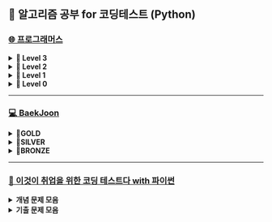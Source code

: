 ## 🍄 알고리즘 공부 for 코딩테스트 (Python)
### [🌐 프로그래머스](https://school.programmers.co.kr/learn/challenges?order=recent)
 <details>
  <summary><b>🦅 Level 3</b></summary>
  <div markdown="1">
   
- 멀리 뛰기 - [문제](https://school.programmers.co.kr/learn/courses/30/lessons/12914) / [내 코드](https://github.com/yougi8/CodingTestStudy/commit/477a93dddc993cc220eb88348cb6a8576ffe78c0)
- 가장 먼 노드 - [문제](https://school.programmers.co.kr/learn/courses/30/lessons/49189)
- 입국 심사 - [문제](https://school.programmers.co.kr/learn/courses/30/lessons/43238)
- 여행 경로 - [문제](https://school.programmers.co.kr/learn/courses/30/lessons/43164)
- 최고의 집합 - [문제](https://school.programmers.co.kr/learn/courses/30/lessons/12938)
- 네트워크 - [문제](https://school.programmers.co.kr/learn/courses/30/lessons/43162) / [내 코드](https://github.com/yougi8/CodingTestStudy/blob/main/%ED%94%84%EB%A1%9C%EA%B7%B8%EB%9E%98%EB%A8%B8%EC%8A%A4/network.py)
- 셔틀버스 - [문제](https://school.programmers.co.kr/learn/courses/30/lessons/17678) / [내 코드](https://github.com/yougi8/CodingTestStudy/blob/main/%ED%94%84%EB%A1%9C%EA%B7%B8%EB%9E%98%EB%A8%B8%EC%8A%A4/%EC%85%94%ED%8B%80%EB%B2%84%EC%8A%A4.py)
- 부대복귀 - [문제](https://school.programmers.co.kr/learn/courses/30/lessons/132266) / [내 코드](https://github.com/yougi8/CodingTestStudy/blob/main/%ED%94%84%EB%A1%9C%EA%B7%B8%EB%9E%98%EB%A8%B8%EC%8A%A4/%EB%B6%80%EB%8C%80%EB%B3%B5%EA%B7%80.py)
- 합승 택시 요금 - [문제](https://school.programmers.co.kr/learn/courses/30/lessons/72413) / [내 코드](https://github.com/yougi8/CodingTestStudy/blob/main/%ED%94%84%EB%A1%9C%EA%B7%B8%EB%9E%98%EB%A8%B8%EC%8A%A4/%ED%95%A9%EC%8A%B9%ED%83%9D%EC%8B%9C%EC%9A%94%EA%B8%88.py)
- 순위 - [문제](https://school.programmers.co.kr/learn/courses/30/lessons/49191)
- 풍선 터트리기 - [문제](https://school.programmers.co.kr/learn/courses/30/lessons/68646) / [내 코드](https://github.com/yougi8/CodingTestStudy/blob/main/%ED%94%84%EB%A1%9C%EA%B7%B8%EB%9E%98%EB%A8%B8%EC%8A%A4/%ED%92%8D%EC%84%A0%ED%84%B0%EB%9C%A8%EB%A6%AC%EA%B8%B0.py)
- 자물쇠와 열쇠 - [문제](https://school.programmers.co.kr/learn/courses/30/lessons/60059) / [내 코드](https://github.com/yougi8/CodingTestStudy/blob/main/%ED%94%84%EB%A1%9C%EA%B7%B8%EB%9E%98%EB%A8%B8%EC%8A%A4/%EC%9E%90%EB%AC%BC%EC%87%A0%EC%99%80%EC%97%B4%EC%87%A0.py)
- 가장 긴 팰린드롬 - [문제](https://school.programmers.co.kr/learn/courses/30/lessons/12904) / [내 코드](https://github.com/yougi8/CodingTestStudy/blob/main/%ED%94%84%EB%A1%9C%EA%B7%B8%EB%9E%98%EB%A8%B8%EC%8A%A4/%ED%8C%B0%EB%A6%B0%EB%93%9C%EB%A1%AC.py)
- 단속 카메라 - [문제](https://school.programmers.co.kr/learn/courses/30/lessons/42884) / [내 코드](https://github.com/yougi8/CodingTestStudy/blob/main/%ED%94%84%EB%A1%9C%EA%B7%B8%EB%9E%98%EB%A8%B8%EC%8A%A4/%EB%8B%A8%EC%86%8D%EC%B9%B4%EB%A9%94%EB%9D%BC.py)
- 이중우선순위큐 - [문제](https://school.programmers.co.kr/learn/courses/30/lessons/42628)  [내 코드](https://github.com/yougi8/CodingTestStudy/blob/main/%ED%94%84%EB%A1%9C%EA%B7%B8%EB%9E%98%EB%A8%B8%EC%8A%A4/%EC%9D%B4%EC%A4%91%EC%9A%B0%EC%84%A0%EC%88%9C%EC%9C%84%ED%81%90.py)
- 베스트앨범 - [문제](https://school.programmers.co.kr/learn/courses/30/lessons/42579)  [내 코드](https://github.com/yougi8/CodingTestStudy/blob/main/%ED%94%84%EB%A1%9C%EA%B7%B8%EB%9E%98%EB%A8%B8%EC%8A%A4/%EB%B2%A0%EC%8A%A4%ED%8A%B8%EC%95%A8%EB%B2%94.py)
  
  </div>
 </details>

 <details>
 <summary><b>🐇 Level 2</b></summary>
 <div markdown="1">
  
- 마법의 엘리베이터 - [문제](https://school.programmers.co.kr/learn/courses/30/lessons/148653) / [내 코드](https://github.com/yougi8/CodingTestStudy/blob/main/%ED%94%84%EB%A1%9C%EA%B7%B8%EB%9E%98%EB%A8%B8%EC%8A%A4/magicElevator.py)
- 예상 대진표 - [문제](https://school.programmers.co.kr/learn/courses/30/lessons/12985) / [내 코드](https://github.com/yougi8/CodingTestStudy/blob/main/%ED%94%84%EB%A1%9C%EA%B7%B8%EB%9E%98%EB%A8%B8%EC%8A%A4/tournament.py)
- 기능개발 - [문제](https://school.programmers.co.kr/learn/courses/30/lessons/42586) / [내 코드](https://github.com/yougi8/CodingTestStudy/blob/main/%ED%94%84%EB%A1%9C%EA%B7%B8%EB%9E%98%EB%A8%B8%EC%8A%A4/functionCreate.py)
- 문자열 압축 - [문제](https://school.programmers.co.kr/learn/courses/30/lessons/60057) / [내 코드](https://github.com/yougi8/CodingTestStudy/blob/main/%EC%9D%B4%EC%BD%94%ED%85%8C/%EA%B8%B0%EC%B6%9C%EB%AC%B8%EC%A0%9C/12_%EA%B5%AC%ED%98%84/q10_stringCompress.py)
- 하노이의 탑 - [문제](https://school.programmers.co.kr/learn/courses/30/lessons/12946) / [내 코드](https://github.com/yougi8/CodingTestStudy/blob/main/%ED%94%84%EB%A1%9C%EA%B7%B8%EB%9E%98%EB%A8%B8%EC%8A%A4/hanoi_top.py)
- 피로도 - [문제](https://school.programmers.co.kr/learn/courses/30/lessons/87946)
- nqueen - [문제](https://school.programmers.co.kr/learn/courses/30/lessons/12952) / [내 코드](https://github.com/yougi8/CodingTestStudy/blob/main/%ED%94%84%EB%A1%9C%EA%B7%B8%EB%9E%98%EB%A8%B8%EC%8A%A4/nqueen.py)
- 리코쳇 로봇 - [문제](https://school.programmers.co.kr/learn/courses/30/lessons/169199)
- 거리두기 확인하기 - [문제](https://school.programmers.co.kr/learn/courses/30/lessons/81302)
- 땅따먹기 - [문제](https://school.programmers.co.kr/learn/courses/30/lessons/12913) / [내 코드](https://github.com/yougi8/CodingTestStudy/blob/main/%ED%94%84%EB%A1%9C%EA%B7%B8%EB%9E%98%EB%A8%B8%EC%8A%A4/%EB%95%85%EB%94%B0%EB%A8%B9%EA%B8%B0.py)
- 석유시추 - [문제](https://school.programmers.co.kr/learn/courses/30/lessons/131130) / [내 코드](https://github.com/yougi8/CodingTestStudy/blob/main/%ED%94%84%EB%A1%9C%EA%B7%B8%EB%9E%98%EB%A8%B8%EC%8A%A4/%EC%84%9D%EC%9C%A0%EC%8B%9C%EC%B6%94.py)
- 혼자 놀기의 달인 - [문제](https://school.programmers.co.kr/learn/courses/30/lessons/131130) / [내 코드](https://github.com/yougi8/CodingTestStudy/blob/main/%ED%94%84%EB%A1%9C%EA%B7%B8%EB%9E%98%EB%A8%B8%EC%8A%A4/%ED%98%BC%EC%9E%90%EB%86%80%EA%B8%B0%EC%9D%98%EB%8B%AC%EC%9D%B8.py)
- 조이스틱 - [문제](https://school.programmers.co.kr/learn/courses/30/lessons/42860) / [내 코드](https://github.com/yougi8/CodingTestStudy/blob/main/%ED%94%84%EB%A1%9C%EA%B7%B8%EB%9E%98%EB%A8%B8%EC%8A%A4/%EC%A1%B0%EC%9D%B4%EC%8A%A4%ED%8B%B1.py)
- 점찍기 - [문제](https://school.programmers.co.kr/learn/courses/30/lessons/140107) / [내 코드](https://github.com/yougi8/CodingTestStudy/blob/main/%ED%94%84%EB%A1%9C%EA%B7%B8%EB%9E%98%EB%A8%B8%EC%8A%A4/%EC%A0%90%EC%B0%8D%EA%B8%B0.py)
- 디펜스 게임 - [문제](https://school.programmers.co.kr/learn/courses/30/lessons/142085) / [내 코드](https://github.com/yougi8/CodingTestStudy/blob/main/%ED%94%84%EB%A1%9C%EA%B7%B8%EB%9E%98%EB%A8%B8%EC%8A%A4/%EB%94%94%ED%8E%9C%EC%8A%A4%EA%B2%8C%EC%9E%84.py)
- 의상 - [문제](https://school.programmers.co.kr/learn/courses/30/lessons/42578) / [내 코드](https://github.com/yougi8/CodingTestStudy/blob/main/%ED%94%84%EB%A1%9C%EA%B7%B8%EB%9E%98%EB%A8%B8%EC%8A%A4/%EC%8B%A4%EC%8A%B5/%EB%94%95%EC%85%94%EB%84%88%EB%A6%AC(%ED%95%B4%EC%8B%9C%EB%A7%B5)/%EC%9D%98%EC%83%81.py)
- 전화번호 목록 - [문제](https://school.programmers.co.kr/learn/courses/30/lessons/42577) / [내 코드](https://github.com/yougi8/CodingTestStudy/blob/main/%ED%94%84%EB%A1%9C%EA%B7%B8%EB%9E%98%EB%A8%B8%EC%8A%A4/%EC%8B%A4%EC%8A%B5/%EB%94%95%EC%85%94%EB%84%88%EB%A6%AC(%ED%95%B4%EC%8B%9C%EB%A7%B5)/%EC%A0%84%ED%99%94%EB%B2%88%ED%98%B8%EB%AA%A9%EB%A1%9D.py)
- 할인행사 - [문제](https://school.programmers.co.kr/learn/courses/30/lessons/131127)  [내 코드](https://github.com/yougi8/CodingTestStudy/blob/main/%ED%94%84%EB%A1%9C%EA%B7%B8%EB%9E%98%EB%A8%B8%EC%8A%A4/%ED%95%A0%EC%9D%B8%ED%96%89%EC%82%AC.py)

 </div>
 </details>
 
<details>
 <summary><b>🐥 Level 1</b></summary>
 <div markdown="1">
  
- 두 정수의 합- [문제](https://school.programmers.co.kr/learn/courses/30/lessons/12912) / [내 코드](https://github.com/yougi8/CodingTestStudy/blob/main/%ED%94%84%EB%A1%9C%EA%B7%B8%EB%9E%98%EB%A8%B8%EC%8A%A4/int_sum.py)
- 직사각형 별 찍기- [문제](https://school.programmers.co.kr/learn/courses/30/lessons/12969) / [내 코드](https://github.com/yougi8/CodingTestStudy/blob/main/%ED%94%84%EB%A1%9C%EA%B7%B8%EB%9E%98%EB%A8%B8%EC%8A%A4/rectangleStar.py)
- 핸드폰 번호 가리기- [문제](https://school.programmers.co.kr/learn/courses/30/lessons/12948) / [내 코드](https://github.com/yougi8/CodingTestStudy/blob/main/%ED%94%84%EB%A1%9C%EA%B7%B8%EB%9E%98%EB%A8%B8%EC%8A%A4/phoneNumber.py)
- 부족한 금액 계산하기- [문제](https://school.programmers.co.kr/learn/courses/30/lessons/82612) / [내 코드](https://github.com/yougi8/CodingTestStudy/blob/main/%ED%94%84%EB%A1%9C%EA%B7%B8%EB%9E%98%EB%A8%B8%EC%8A%A4/lessCost.py)
- 바탕화면 정리- [문제](https://school.programmers.co.kr/learn/courses/30/lessons/161990) / [내 코드](https://github.com/yougi8/CodingTestStudy/blob/main/%ED%94%84%EB%A1%9C%EA%B7%B8%EB%9E%98%EB%A8%B8%EC%8A%A4/window.py)
- 문자열을 정수로 바꾸기 - [문제](https://school.programmers.co.kr/learn/courses/30/lessons/12925) / [내 코드](https://github.com/yougi8/CodingTestStudy/blob/main/%ED%94%84%EB%A1%9C%EA%B7%B8%EB%9E%98%EB%A8%B8%EC%8A%A4/stringToInt.py)
- 숫자 문자열과 영단어- [문제](https://school.programmers.co.kr/learn/courses/30/lessons/81301) / [내 코드](https://github.com/yougi8/CodingTestStudy/blob/main/%ED%94%84%EB%A1%9C%EA%B7%B8%EB%9E%98%EB%A8%B8%EC%8A%A4/numStrEng.py)
- 체육복- [문제](https://school.programmers.co.kr/learn/courses/30/lessons/42862) / [내 코드](https://github.com/yougi8/CodingTestStudy/blob/main/%ED%94%84%EB%A1%9C%EA%B7%B8%EB%9E%98%EB%A8%B8%EC%8A%A4/gymSuit.py)
- 수박수박수박수박수? - [문제](https://school.programmers.co.kr/learn/courses/30/lessons/12922) / [내 코드](https://github.com/yougi8/CodingTestStudy/blob/main/%ED%94%84%EB%A1%9C%EA%B7%B8%EB%9E%98%EB%A8%B8%EC%8A%A4/watermelon.py)
- 성격 유형 검사 - [문제](https://school.programmers.co.kr/learn/courses/30/lessons/118666) / [내 코드](https://github.com/yougi8/CodingTestStudy/blob/main/%ED%94%84%EB%A1%9C%EA%B7%B8%EB%9E%98%EB%A8%B8%EC%8A%A4/mbti.py)
- 크기가 작은 부분 문자열 - [문제](https://school.programmers.co.kr/learn/courses/30/lessons/147355) / [내 코드](https://github.com/yougi8/CodingTestStudy/commit/90b7a8c7d2dd1e68dd9944a43c0fad10fad6c412)
- 콜라츠 추측 - [문제](https://school.programmers.co.kr/learn/courses/30/lessons/12943) / [내 코드](https://github.com/yougi8/CodingTestStudy/blob/main/%ED%94%84%EB%A1%9C%EA%B7%B8%EB%9E%98%EB%A8%B8%EC%8A%A4/collatz.py)
- 햄버거 만들기 - [문제](https://school.programmers.co.kr/learn/courses/30/lessons/133502) / [내 코드](https://github.com/yougi8/CodingTestStudy/blob/main/%ED%94%84%EB%A1%9C%EA%B7%B8%EB%9E%98%EB%A8%B8%EC%8A%A4/hamburger.py)
- 둘만의 암호 - [문제](https://school.programmers.co.kr/learn/courses/30/lessons/155652) / [내 코드](https://github.com/yougi8/CodingTestStudy/blob/main/%ED%94%84%EB%A1%9C%EA%B7%B8%EB%9E%98%EB%A8%B8%EC%8A%A4/twoSecret.py)
- 가운데 글자 가져오기 - [문제](https://school.programmers.co.kr/learn/courses/30/lessons/12903) / [내 코드](https://github.com/yougi8/CodingTestStudy/blob/main/%ED%94%84%EB%A1%9C%EA%B7%B8%EB%9E%98%EB%A8%B8%EC%8A%A4/getMid.py)
- 가장 가까운 같은 글자 - [문제](https://school.programmers.co.kr/learn/courses/30/lessons/142086) / [내 코드](https://github.com/yougi8/CodingTestStudy/blob/main/%ED%94%84%EB%A1%9C%EA%B7%B8%EB%9E%98%EB%A8%B8%EC%8A%A4/%EC%8B%A4%EC%8A%B5/%EB%94%95%EC%85%94%EB%84%88%EB%A6%AC(%ED%95%B4%EC%8B%9C%EB%A7%B5)/%EA%B0%80%EC%9E%A5%EA%B0%80%EA%B9%8C%EC%9A%B4%EA%B0%99%EC%9D%80%EA%B8%80%EC%9E%90.py)
- 완주하지 못한 선수 - [문제](https://school.programmers.co.kr/learn/courses/30/lessons/42576) / [내 코드](https://github.com/yougi8/CodingTestStudy/blob/main/%ED%94%84%EB%A1%9C%EA%B7%B8%EB%9E%98%EB%A8%B8%EC%8A%A4/%EC%8B%A4%EC%8A%B5/%EB%94%95%EC%85%94%EB%84%88%EB%A6%AC(%ED%95%B4%EC%8B%9C%EB%A7%B5)/%EC%99%84%EC%A3%BC%ED%95%98%EC%A7%80%EB%AA%BB%ED%95%9C%EC%84%A0%EC%88%98.py)
</div>
</details>

<details>
 <summary><b>🥚 Level 0</b></summary>
 <div markdown="1">
  
 - 옹알이(1) - [문제](https://school.programmers.co.kr/learn/courses/30/lessons/120956) / [내 코드](https://github.com/yougi8/CodingTestStudy/blob/main/%ED%94%84%EB%A1%9C%EA%B7%B8%EB%9E%98%EB%A8%B8%EC%8A%A4/%EC%8B%A4%EC%8A%B5/%EB%AC%B8%EC%9E%90%EC%97%B4/%EC%98%B9%EC%95%8C%EC%9D%B41.py)
 - 로그인 성공? - [문제](https://school.programmers.co.kr/learn/courses/30/lessons/120883) / [내 코드](https://github.com/yougi8/CodingTestStudy/blob/main/%ED%94%84%EB%A1%9C%EA%B7%B8%EB%9E%98%EB%A8%B8%EC%8A%A4/%EC%8B%A4%EC%8A%B5/%EB%94%95%EC%85%94%EB%84%88%EB%A6%AC(%ED%95%B4%EC%8B%9C%EB%A7%B5)/%EB%A1%9C%EA%B7%B8%EC%9D%B8%EC%84%B1%EA%B3%B5.py)
</div>
</details>

---


### [💻 BaekJoon](https://www.acmicpc.net/)
<details>
 <summary><b>📍GOLD</summary>
 <div markdown="1">
  
- Lv.3️⃣  
  - 16236 아기상어 - [문제](https://www.acmicpc.net/problem/16236) / [내 코드](https://github.com/yougi8/CodingTestStudy/blob/main/Baekjoon/babyShark.py)   

- Lv.4️⃣
  - 1715 카드 정렬하기 - [문제](https://www.acmicpc.net/problem/1715) / [내 코드](https://github.com/yougi8/CodingTestStudy/blob/main/%EC%9D%B4%EC%BD%94%ED%85%8C/%EA%B8%B0%EC%B6%9C%EB%AC%B8%EC%A0%9C/14_%EC%A0%95%EB%A0%AC/test_26_card.py)  
- Lv.5️⃣
  - 13164 행복유치원 - [문제](https://www.acmicpc.net/problem/13164) / [내 코드](https://github.com/yougi8/CodingTestStudy/blob/main/Baekjoon/greedy/happyKinderGarden.py)   
  - 7576 토마토 - [문제](https://www.acmicpc.net/problem/7576) / [내 코드](https://github.com/yougi8/CodingTestStudy/blob/main/Baekjoon/dfs_bfs/bfs_tomato.py)  
  - 21608 상어 초등학교 - [문제](https://www.acmicpc.net/problem/21608) / [내 코드](https://github.com/yougi8/CodingTestStudy/blob/main/Baekjoon/%EC%83%81%EC%96%B4%EC%B4%88%EB%93%B1%ED%95%99%EA%B5%90.py)  
  </div>
</details>

<details>
 <summary><b>📍SILVER</b></summary>
 <div markdown="1">

- Lv.1️⃣
  - 7562 나이트의 이동 - [문제](https://www.acmicpc.net/problem/7562) / [내 코드](https://github.com/yougi8/CodingTestStudy/blob/main/Baekjoon/dfs_bfs/knight_move.py)   
  - 1697 숨바꼭질 - [문제](https://www.acmicpc.net/problem/1697) / [내 코드](https://github.com/yougi8/CodingTestStudy/blob/main/Baekjoon/dfs_bfs/bfs_hideAndSeek.py)  
  - 5014 스타트링크 - [문제](https://www.acmicpc.net/problem/5014) / [내 코드](https://github.com/yougi8/CodingTestStudy/blob/main/Baekjoon/dfs_bfs/bfs_startLink.py)

- Lv.2️⃣
  - 1012 유기농 양배추 - [문제](https://www.acmicpc.net/problem/1012) / [내 코드](https://github.com/yougi8/CodingTestStudy/blob/main/Baekjoon/dfs_bfs/dfs_cabbage_recursive.py)   
  - 18352 특정 거리의 도시 찾기 - [문제](https://www.acmicpc.net/problem/18352) / [내 코드](https://github.com/yougi8/CodingTestStudy/blob/main/%EC%9D%B4%EC%BD%94%ED%85%8C/%EA%B8%B0%EC%B6%9C%EB%AC%B8%EC%A0%9C/13_DFS%3ABFS/test_15_distanceCity.py)
  - 1927 최소힙 - [문제](https://www.acmicpc.net/problem/1927) / [내 코드](https://github.com/yougi8/CodingTestStudy/blob/main/Baekjoon/%EC%BD%94%ED%85%8C%EB%AC%B8%EC%A0%9C%EC%A7%91/%EC%B5%9C%EC%86%8C%ED%9E%99.py)
  - 11501 주식 - [문제](https://www.acmicpc.net/problem/11501)  [내 코드](https://github.com/yougi8/CodingTestStudy/blob/main/Baekjoon/%EC%BD%94%ED%85%8C%EB%AC%B8%EC%A0%9C%EC%A7%91/%EC%A3%BC%EC%8B%9D.py)
  
- Lv.3️⃣
  - 1463 1로만들기 - [문제](https://www.acmicpc.net/problem/1463) / [내 코드](https://github.com/yougi8/CodingTestStudy/blob/main/Baekjoon/dp/dp_makeOne.py)  
  - 2193 이친수 - [문제](https://www.acmicpc.net/problem/2193) / [내 코드](https://github.com/yougi8/CodingTestStudy/blob/main/Baekjoon/dp/dp_pinary.py)  
  - 2579 계단 오르기 - [문제](https://www.acmicpc.net/problem/2579) / [내 코드](https://github.com/yougi8/CodingTestStudy/blob/main/Baekjoon/dp/dp_stairs.py)
  - 20310 타노스 - [문제](https://www.acmicpc.net/problem/20310)  [내 코드](https://github.com/yougi8/CodingTestStudy/blob/main/Baekjoon/%EC%BD%94%ED%85%8C%EB%AC%B8%EC%A0%9C%EC%A7%91/%ED%83%80%EB%85%B8%EC%8A%A4.py)
  
- Lv.4️⃣
  - 11508 2+1 할인 문제 - [문제](https://www.acmicpc.net/problem/11508) / [내 코드](https://github.com/yougi8/CodingTestStudy/blob/main/Baekjoon/greedy/buy2get1.py)  
  - 2217 로프 - [문제](https://www.acmicpc.net/problem/2217) / [내 코드](https://github.com/yougi8/CodingTestStudy/blob/main/Baekjoon/greedy/rope.py)
   
- Lv.5️⃣
  - 2828 사과담기 게임 - [문제](https://www.acmicpc.net/problem/2828) / [내 코드](https://github.com/yougi8/CodingTestStudy/blob/main/Baekjoon/greedy/apple.py)  
  - 14916 거스름돈 - [문제](https://www.acmicpc.net/problem/14916) [내 코드](https://github.com/yougi8/CodingTestStudy/blob/main/Baekjoon/greedy/change.py)  
  - 9655 돌 게임 - [문제](https://www.acmicpc.net/problem/9655) / [내 코드](https://github.com/yougi8/CodingTestStudy/blob/main/Baekjoon/dp/dp_stone.py)   
  
  </div>
</details>

<details>
 <summary><b>📍BRONZE</summary>
 <div markdown="1">
  
- Lv.2️⃣
  - 2292 벌집 - [문제](https://www.acmicpc.net/problem/2292) / [내 코드](https://github.com/yougi8/CodingTestStudy/blob/main/Baekjoon/%EC%BD%94%ED%85%8C%EB%AC%B8%EC%A0%9C%EC%A7%91/%EB%B2%8C%EC%A7%91.py)
  
- Lv.3️⃣
  - 23971 zoac 4 - [문제](https://www.acmicpc.net/problem/23971) / [내 코드](https://github.com/yougi8/CodingTestStudy/blob/main/Baekjoon/%EC%BD%94%ED%85%8C%EB%AC%B8%EC%A0%9C%EC%A7%91/zoac4.py)   
  - 5073 삼각형과 세 변 - [문제](https://www.acmicpc.net/problem/5073) / [내 코드](https://github.com/yougi8/CodingTestStudy/blob/main/Baekjoon/%EC%BD%94%ED%85%8C%EB%AC%B8%EC%A0%9C%EC%A7%91/%EC%82%BC%EA%B0%81%ED%98%95%EA%B3%BC%EC%84%B8%EB%B3%80.py)
  </div>
</details>

---   

### [📗 이것이 취업을 위한 코딩 테스트다 with 파이썬](https://github.com/ndb796/python-for-coding-test)

<details>
<summary><B>개념 문제 모음</B></summary>
<div markdown="1">
 
#### 3️⃣ Chapter 3 - Greedy
- 거스름돈 문제 - [내 코드](https://github.com/yougi8/CodingTestStudy/blob/main/%EC%9D%B4%EC%BD%94%ED%85%8C/ch3_Greedy/ch3_1_change.py)     
- 동빈이의 큰 수의 법칙 - [내 코드](https://github.com/yougi8/CodingTestStudy/blob/main/%EC%9D%B4%EC%BD%94%ED%85%8C/ch3_Greedy/ch3_2_ndb.py)       
- 숫자 카드게임 - [내 코드](https://github.com/yougi8/CodingTestStudy/blob/main/%EC%9D%B4%EC%BD%94%ED%85%8C/ch3_Greedy/ch3_2_card.py)  
#### 4️⃣ Chapter 4 - Implementation
* 상하좌우 - [내 코드](https://github.com/yougi8/CodingTestStudy/blob/main/%EC%9D%B4%EC%BD%94%ED%85%8C/ch4_Implementation/ex_4_1_updown.py) / [예제코드](https://github.com/yougi8/CodingTestStudy/blob/main/%EC%9D%B4%EC%BD%94%ED%85%8C/ch4_Implementation/ex_4_1_updown_sample.py)
* 시각 - [내 코드](https://github.com/yougi8/CodingTestStudy/blob/main/%EC%9D%B4%EC%BD%94%ED%85%8C/ch4_Implementation/ex_4_2_view.py)     
* 왕실의 나이트 - [내 코드](https://github.com/yougi8/CodingTestStudy/blob/main/%EC%9D%B4%EC%BD%94%ED%85%8C/ch4_Implementation/kingdom_knight.py) / [예제코드](https://github.com/yougi8/CodingTestStudy/blob/main/%EC%9D%B4%EC%BD%94%ED%85%8C/ch4_Implementation/kingdom_knight_sample.py)    
* 게임 개발 - [내 코드](https://github.com/yougi8/CodingTestStudy/blob/main/%EC%9D%B4%EC%BD%94%ED%85%8C/ch4_Implementation/game.py) / [예제코드](https://github.com/yougi8/CodingTestStudy/blob/main/%EC%9D%B4%EC%BD%94%ED%85%8C/ch4_Implementation/game_sample.py)
#### 5️⃣ Chapter 5 - DFS/BFS   
 - DFS 기본 구현 - [내 코드](https://github.com/yougi8/CodingTestStudy/blob/main/%EC%9D%B4%EC%BD%94%ED%85%8C/ch5_DFS%3ABFS/dfs.py)   
 - BFS 기본 구현 - [내 코드](https://github.com/yougi8/CodingTestStudy/blob/main/%EC%9D%B4%EC%BD%94%ED%85%8C/ch5_DFS%3ABFS/bfs.py)  
 - 음료수 얼려 먹기 - [내 코드](https://github.com/yougi8/CodingTestStudy/blob/main/%EC%9D%B4%EC%BD%94%ED%85%8C/ch5_DFS%3ABFS/drink_sample.py) / [예제코드](https://github.com/yougi8/CodingTestStudy/blob/main/%EC%9D%B4%EC%BD%94%ED%85%8C/ch5_DFS%3ABFS/drink_sample.py)
 - 미로탈출 - [내 코드](https://github.com/yougi8/CodingTestStudy/blob/main/%EC%9D%B4%EC%BD%94%ED%85%8C/ch5_DFS%3ABFS/maze_sample.py) / [예제코드](https://github.com/yougi8/CodingTestStudy/blob/main/%EC%9D%B4%EC%BD%94%ED%85%8C/ch5_DFS%3ABFS/maze_sample.py)  
#### 7️⃣ Chapter 7 - Binary Search
- 부품 찾기 - [내 코드](https://github.com/yougi8/CodingTestStudy/blob/main/%EC%9D%B4%EC%BD%94%ED%85%8C/ch7_BinarySearch/q2_find.py)
- 떡볶이 떡 만들기 - [내 코드](https://github.com/yougi8/CodingTestStudy/blob/main/%EC%9D%B4%EC%BD%94%ED%85%8C/ch7_BinarySearch/q3_ddeok.py)
#### 8️⃣ Chapter 8 - DP
 - 개미전사 - [내 코드](https://github.com/yougi8/CodingTestStudy/blob/main/%EC%9D%B4%EC%BD%94%ED%85%8C/ch8_DP/dp_ant.py) / [예제코드](https://github.com/ndb796/python-for-coding-test/blob/master/8/6.py)
 - 바닥공사 - [내 코드](https://github.com/yougi8/CodingTestStudy/blob/main/%EC%9D%B4%EC%BD%94%ED%85%8C/ch8_DP/dp_floor.py) / [예제코드](https://github.com/ndb796/python-for-coding-test/blob/master/8/7.py)
 - 효율적인 화페구성 - [내 코드](https://github.com/yougi8/CodingTestStudy/blob/main/%EC%9D%B4%EC%BD%94%ED%85%8C/ch8_DP/dp_coin.py) / [예제코드](https://github.com/ndb796/python-for-coding-test/blob/master/8/8.py)
#### 9️⃣ Chapter 9 - Shortest Path
- 개선된 다익스트라 - [내 코드](https://github.com/yougi8/CodingTestStudy/blob/main/%EC%9D%B4%EC%BD%94%ED%85%8C/ch9_Shortest/9_2.py)
- 플로이드 워셜 - [내 코드](https://github.com/yougi8/CodingTestStudy/blob/main/%EC%9D%B4%EC%BD%94%ED%85%8C/ch9_Shortest/9_3.py) 
#### 🔟 Cahpter 10 - 그래프 이론
- 크루스칼 - [내 코드](https://github.com/yougi8/CodingTestStudy/blob/main/%EC%9D%B4%EC%BD%94%ED%85%8C/ch10_Graph/10_5_kruskal.py) 
- 위상정렬 - [내 코드](https://github.com/yougi8/CodingTestStudy/blob/main/%EC%9D%B4%EC%BD%94%ED%85%8C/ch10_Graph/10_6_topology.py)
- 팀 결성 - [내 코드](https://github.com/yougi8/CodingTestStudy/blob/main/%EC%9D%B4%EC%BD%94%ED%85%8C/ch10_Graph/q2_team.py)
</div>
</details>

<details>
 <summary><B>기출 문제 모음</B></summary>
 <div markdown="1">
  
#### 📊 기출문제
 **Greedy**   
> 01. 모험가 길드 - [내 코드](https://github.com/yougi8/CodingTestStudy/tree/main/%EC%9D%B4%EC%BD%94%ED%85%8C/%EA%B8%B0%EC%B6%9C%EB%AC%B8%EC%A0%9C/11_%EA%B7%B8%EB%A6%AC%EB%94%94) / [예제코드](https://github.com/ndb796/python-for-coding-test/blob/master/11/1.py)   
> 02. 곱하기 혹은 더하기 - [내 코드](https://github.com/yougi8/CodingTestStudy/blob/main/%EC%9D%B4%EC%BD%94%ED%85%8C/%EA%B8%B0%EC%B6%9C%EB%AC%B8%EC%A0%9C/11_%EA%B7%B8%EB%A6%AC%EB%94%94/q2_multiPlus.py)

**Implementation**
> 07. 럭키 스트레이트 - [내 코드](https://github.com/yougi8/CodingTestStudy/blob/main/%EC%9D%B4%EC%BD%94%ED%85%8C/%EA%B8%B0%EC%B6%9C%EB%AC%B8%EC%A0%9C/12_%EA%B5%AC%ED%98%84/test_07_luckyStraight.py) / [예제코드](https://github.com/ndb796/python-for-coding-test/blob/master/12/1.py)
> 08. 문자열 재정렬 - [내 코드](https://github.com/yougi8/CodingTestStudy/blob/main/%EC%9D%B4%EC%BD%94%ED%85%8C/%EA%B8%B0%EC%B6%9C%EB%AC%B8%EC%A0%9C/12_%EA%B5%AC%ED%98%84/q8_stringResort.py)
> 10. 문자열 압축 - [내 코드](https://github.com/yougi8/CodingTestStudy/blob/main/%EC%9D%B4%EC%BD%94%ED%85%8C/%EA%B8%B0%EC%B6%9C%EB%AC%B8%EC%A0%9C/12_%EA%B5%AC%ED%98%84/q10_stringCompress.py)

**DFS/BFS**
> 15. 특정 거리의 도시 찾기 - [내 코드](https://github.com/yougi8/CodingTestStudy/blob/main/%EC%9D%B4%EC%BD%94%ED%85%8C/%EA%B8%B0%EC%B6%9C%EB%AC%B8%EC%A0%9C/13_DFS%3ABFS/test_15_distanceCity.py) / [예제코드](https://github.com/ndb796/python-for-coding-test/blob/master/13/1.py)   
> 16. 실험실 - [내 코드](https://github.com/yougi8/CodingTestStudy/blob/main/%EC%9D%B4%EC%BD%94%ED%85%8C/%EA%B8%B0%EC%B6%9C%EB%AC%B8%EC%A0%9C/13_DFS_BFS/q16_laboratory.py)
> 17. 경쟁적 전염 - [내 코드](https://github.com/yougi8/CodingTestStudy/blob/main/%EC%9D%B4%EC%BD%94%ED%85%8C/%EA%B8%B0%EC%B6%9C%EB%AC%B8%EC%A0%9C/13_DFS_BFS/q17_competition.py)
> 18. 괄호 변환 - [내 코드](https://github.com/yougi8/CodingTestStudy/blob/main/%EC%9D%B4%EC%BD%94%ED%85%8C/%EA%B8%B0%EC%B6%9C%EB%AC%B8%EC%A0%9C/13_DFS_BFS/q18_change.py)
> 19. 연산자 끼워넣기 - [내 코드](https://github.com/yougi8/CodingTestStudy/blob/main/%EC%9D%B4%EC%BD%94%ED%85%8C/%EA%B8%B0%EC%B6%9C%EB%AC%B8%EC%A0%9C/13_DFS_BFS/q19_operatorPush.py)

**Sort**
> 24. 안테나 - [내 코드](https://github.com/yougi8/CodingTestStudy/blob/main/%EC%9D%B4%EC%BD%94%ED%85%8C/%EA%B8%B0%EC%B6%9C%EB%AC%B8%EC%A0%9C/14_%EC%A0%95%EB%A0%AC/q24_antenna.py)   
> 26. 카드 정렬하기 - [내 코드](https://github.com/ndb796/python-for-coding-test/blob/master/14/4.py) / [예제코드](https://github.com/yougi8/CodingTestStudy/blob/main/%EC%9D%B4%EC%BD%94%ED%85%8C/%EA%B8%B0%EC%B6%9C%EB%AC%B8%EC%A0%9C/14_%EC%A0%95%EB%A0%AC/test_26_card.py)

**Binary Search**
> 27. 정렬된 배열에서 특정 수의 개수 구하기 - [내 코드](https://github.com/yougi8/CodingTestStudy/blob/main/%EC%9D%B4%EC%BD%94%ED%85%8C/%EA%B8%B0%EC%B6%9C%EB%AC%B8%EC%A0%9C/15_%EC%9D%B4%EC%A7%84%ED%83%90%EC%83%89/test_27_sortedArray.py) / [예제코드](https://github.com/ndb796/python-for-coding-test/blob/master/15/1.py)
> 28. 고정점 찾기 - [내 코드](https://github.com/yougi8/CodingTestStudy/blob/main/%EC%9D%B4%EC%BD%94%ED%85%8C/%EA%B8%B0%EC%B6%9C%EB%AC%B8%EC%A0%9C/15_%EC%9D%B4%EC%A7%84%ED%83%90%EC%83%89/q28_fixedSearch.py)

**DP**
> 31. 금광 - [내 코드](https://github.com/yougi8/CodingTestStudy/blob/main/%EC%9D%B4%EC%BD%94%ED%85%8C/%EA%B8%B0%EC%B6%9C%EB%AC%B8%EC%A0%9C/16_DP/test_31_gold.py) / [예제코드](https://github.com/ndb796/python-for-coding-test/blob/master/16/1.py)
> 32. 정수 삼각형 - [내 코드](https://github.com/yougi8/CodingTestStudy/blob/main/%EC%9D%B4%EC%BD%94%ED%85%8C/%EA%B8%B0%EC%B6%9C%EB%AC%B8%EC%A0%9C/16_DP/q32_intTriangle.py)

**Shortest Path**
> 37. 플로이드 - [내 코드](https://github.com/yougi8/CodingTestStudy/blob/main/%EC%9D%B4%EC%BD%94%ED%85%8C/%EA%B8%B0%EC%B6%9C%EB%AC%B8%EC%A0%9C/17_%EC%B5%9C%EB%8B%A8%EA%B2%BD%EB%A1%9C/q37_floyd.py) / [예제코드](https://github.com/ndb796/python-for-coding-test/blob/master/17/1.py)
> 38. 정확한 순위 - [내 코드](https://github.com/yougi8/CodingTestStudy/blob/main/%EC%9D%B4%EC%BD%94%ED%85%8C/%EA%B8%B0%EC%B6%9C%EB%AC%B8%EC%A0%9C/17_%EC%B5%9C%EB%8B%A8%EA%B2%BD%EB%A1%9C/q38_correctRank.py)

**Graph**
> 41. 여행계획 - [내 코드](https://github.com/yougi8/CodingTestStudy/blob/main/%EC%9D%B4%EC%BD%94%ED%85%8C/%EA%B8%B0%EC%B6%9C%EB%AC%B8%EC%A0%9C/18_%EA%B7%B8%EB%9E%98%ED%94%84%EC%9D%B4%EB%A1%A0/q41_travel.py) / [예제코드](https://github.com/ndb796/python-for-coding-test/blob/master/18/1.py)
> 42. 탑승구 - [내 코드](https://github.com/yougi8/CodingTestStudy/blob/main/%EC%9D%B4%EC%BD%94%ED%85%8C/%EA%B8%B0%EC%B6%9C%EB%AC%B8%EC%A0%9C/18_%EA%B7%B8%EB%9E%98%ED%94%84%EC%9D%B4%EB%A1%A0/q42_gate.py)    
---   
</div>
</details>
